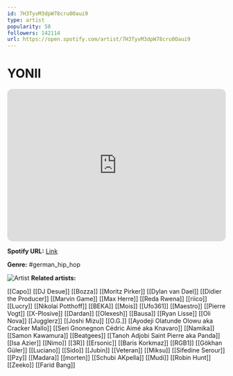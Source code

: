 ```yaml
---
id: 7H3TyvM3dpW78cru0Oaui9
type: artist
popularity: 58
followers: 142114
url: https://open.spotify.com/artist/7H3TyvM3dpW78cru0Oaui9
---
```

# YONII

<iframe style="border-radius:12px" src="https://open.spotify.com/embed/artist/7H3TyvM3dpW78cru0Oaui9" width="100%" height="352" frameBorder="0" allowfullscreen="" allow="autoplay; clipboard-write; encrypted-media; fullscreen; picture-in-picture" loading="lazy"></iframe>

**Spotify URL:** [Link](https://open.spotify.com/artist/7H3TyvM3dpW78cru0Oaui9)

**Genre:**  #german_hip_hop

![Artist](https://i.scdn.co/image/ab6761610000e5ebf521cc6ebf96635e33b7ac30)
**Related artists:**

[[Capo]]
[[DJ Desue]]
[[Bozza]]
[[Moritz Pirker]]
[[Dylan van Dael]]
[[Didier the Producer]]
[[Marvin Game]]
[[Max Herre]]
[[Reda Rwena]]
[[riico]]
[[Lucry]]
[[Nikolai Potthoff]]
[[BEKA]]
[[Mois]]
[[Ufo361]]
[[Maestro]]
[[Pierre Vogt]]
[[X-Plosive]]
[[Dardan]]
[[Olexesh]]
[[Bausa]]
[[Ryan Lisse]]
[[Oli Nova]]
[[Jugglerz]]
[[Joshi Mizu]]
[[O.G.]]
[[Ayodeji Olatunde Olowu aka Cracker Mallo]]
[[Seri Gnonegnon Cédric Aimé aka Knavaro]]
[[Namika]]
[[Samon Kawamura]]
[[Beatgees]]
[[Tanoh Adjobi Saint Pierre aka Panda]]
[[Isa Azier]]
[[Nimo]]
[[3R]]
[[Ersonic]]
[[Baris Korkmaz]]
[[RGB1]]
[[Gökhan Güler]]
[[Luciano]]
[[Sido]]
[[Jubin]]
[[Veteran]]
[[Miksu]]
[[Sifedine Serour]]
[[Pzy]]
[[Madara]]
[[morten]]
[[Schubi AKpella]]
[[Mudi]]
[[Robin Hunt]]
[[Zeeko]]
[[Farid Bang]]
